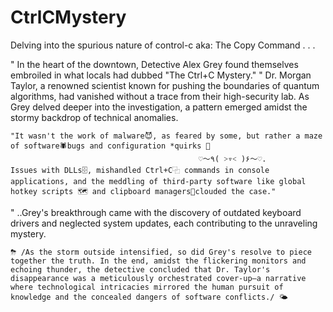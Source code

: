   # CtrlCMystery
Delving into the spurious nature of control-c aka:
 The Copy Command . . . 
 
"  In the heart of the downtown, Detective Alex Grey found themselves embroiled in what locals had dubbed 
   "The Ctrl+C Mystery." 
" Dr. Morgan Taylor, a renowned scientist known for pushing the boundaries of quantum algorithms, had vanished without a trace from their high-security lab. As Grey delved deeper into the investigation, a pattern emerged amidst the stormy backdrop of technical anomalies. 
    
    "It wasn't the work of malware😈, as feared by some, but rather a maze of software🕷bugs and configuration *quirks 🚨
                                              ♡〜٩( ˃▿˂ )۶〜♡. 
    Issues with DLLs🗄️, mishandled Ctrl+C⿻ commands in console applications, and the meddling of third-party software like global hotkey scripts 🗺 and clipboard managers📎clouded the case."

"  ..Grey's breakthrough came with the discovery of outdated keyboard drivers and neglected system updates, each contributing to the unraveling mystery. 
  
    ⛈ /As the storm outside intensified, so did Grey's resolve to piece together the truth. In the end, amidst the flickering monitors and echoing thunder, the detective concluded that Dr. Taylor's disappearance was a meticulously orchestrated cover-up—a narrative where technological intricacies mirrored the human pursuit of knowledge and the concealed dangers of software conflicts./ 🌤
